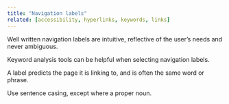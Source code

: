 ```yaml
---
title: "Navigation labels"
related: [accessibility, hyperlinks, keywords, links]
---
```


Well written navigation labels are intuitive, reflective of the user’s needs and never ambiguous.

Keyword analysis tools can be helpful when selecting navigation labels.

A label predicts the page it is linking to, and is often the same word or phrase.

Use sentence casing, except where a proper noun.
